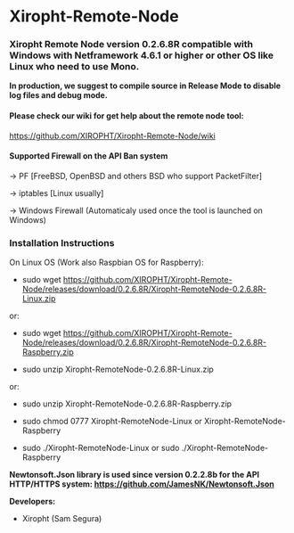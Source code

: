 # Xiropht-Remote-Node
<h3>Xiropht Remote Node version 0.2.6.8R compatible with Windows with Netframework 4.6.1 or higher or other OS like Linux who need to use Mono.</h3>

**In production, we suggest to compile source in Release Mode to disable log files and debug mode.**

<h4>Please check our wiki for get help about the remote node tool:</h4>

https://github.com/XIROPHT/Xiropht-Remote-Node/wiki

<h4>Supported Firewall on the API Ban system</h4>

-> PF [FreeBSD, OpenBSD and others BSD who support PacketFilter]

-> iptables [Linux usually]

-> Windows Firewall (Automaticaly used once the tool is launched on Windows)

<h3>Installation Instructions</h3>

On Linux OS (Work also Raspbian OS for Raspberry):

- sudo wget https://github.com/XIROPHT/Xiropht-Remote-Node/releases/download/0.2.6.8R/Xiropht-RemoteNode-0.2.6.8R-Linux.zip 

or:

- sudo wget https://github.com/XIROPHT/Xiropht-Remote-Node/releases/download/0.2.6.8R/Xiropht-RemoteNode-0.2.6.8R-Raspberry.zip

- sudo unzip Xiropht-RemoteNode-0.2.6.8R-Linux.zip

or:

- sudo unzip Xiropht-RemoteNode-0.2.6.8R-Raspberry.zip

- sudo chmod 0777 Xiropht-RemoteNode-Linux or Xiropht-RemoteNode-Raspberry

- sudo ./Xiropht-RemoteNode-Linux or sudo ./Xiropht-RemoteNode-Raspberry

**Newtonsoft.Json library is used since version 0.2.2.8b for the API HTTP/HTTPS system: https://github.com/JamesNK/Newtonsoft.Json**

**Developers:**

- Xiropht (Sam Segura)
